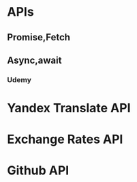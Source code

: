 # APIs
## Promise,Fetch
## Async,await
### Udemy
# Yandex Translate API
# Exchange Rates API
# Github API
